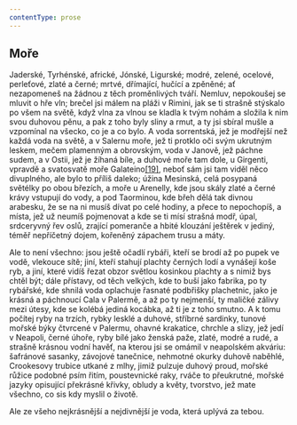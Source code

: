 ```yaml
---
contentType: prose
---
```


## Moře

Jaderské, Tyrhénské, africké, Jónské, Ligurské; modré, zelené, ocelové, perleťové, zlaté a černé; mrtvé, dřímající, hučící a zpěněné; ať nezapomeneš na žádnou z těch proměnlivých tváří. Nemluv, nepokoušej se mluvit o hře vln; brečel jsi málem na pláži v Rimini, jak se ti strašně stýskalo po všem na světě, když vlna za vlnou se kladla k tvým nohám a složila k nim svou duhovou pěnu, a pak z toho byly sliny a rmut, a ty jsi sbíral mušle a vzpomínal na všecko, co je a co bylo. A voda sorrentská, jež je modřejší než každá voda na světě, a v Salernu moře, jež ti protklo oči svým ukrutným leskem, mečem plamenným a obrovským, voda v Janově, jež páchne sudem, a v Ostii, jež je žíhaná bíle, a duhové moře tam dole, u Girgenti, vpravdě a svatosvatě moře Galateino[\[19\]](./resources/undefined), neboť sám jsi tam viděl něco divuplného, ale bylo to příliš daleko; úžina Mesinská, celá posypaná světélky po obou březích, a moře u Arenelly, kde jsou skály zlaté a černé krávy vstupují do vody, a pod Taorminou, kde břeh dělá tak divnou arabesku, že se na ni musíš dívat po celé hodiny, a přece to nepochopíš, a místa, jež už neumíš pojmenovat a kde se ti mísí strašná modř, úpal, srdceryvný řev oslů, zrající pomeranče a hbité klouzání ještěrek v jediný, téměř nepříčetný dojem, kořeněný zápachem trusu a máty.

Ale to není všechno: jsou ještě očadlí rybáři, kteří se brodí až po pupek ve vodě, vlekouce sítě; jiní, kteří stahují plachty černých lodí a vynášejí koše ryb, a jiní, které vidíš řezat obzor světlou kosinkou plachty a s nimiž bys chtěl být; dále přístavy, od těch velkých, kde to buší jako fabrika, po ty rybářské, kde shnilá voda oplachuje řasnaté podbřišky plachetnic, jako je krásná a páchnoucí Cala v Palermě, a až po ty nejmenší, ty maličké zálivy mezi útesy, kde se kolébá jediná kocábka, až ti je z toho smutno. A k tomu počítej ryby na trzích, rybky lesklé a duhové, stříbrné sardinky, tunové mořské býky čtvrcené v Palermu, ohavné krakatice, chrchle a slizy, jež jedí v Neapoli, černé úhoře, ryby bílé jako ženská paže, zlaté, modré a rudé, a strašně krásnou vodní havěť, na kterou jsi se omámil v neapolském akváriu: šafránové sasanky, závojové tanečnice, nehmotné okurky duhově naběhlé, Crookesovy trubice utkané z mlhy, jimiž pulzuje duhový proud, mořské růžice podobné psím řitím, poustevnické raky, rváče to přeukrutné, mořské jazyky opisující překrásné křivky, obludy a květy, tvorstvo, jež mate všechno, co sis kdy myslil o životě.

Ale ze všeho nejkrásnější a nejdivnější je voda, která uplývá za tebou.
